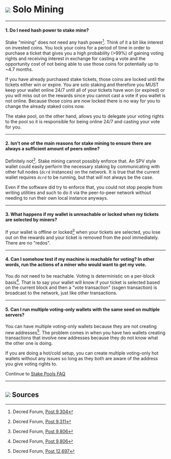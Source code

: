 # <img class="dcr-icon" src="/img/dcr-icons/Solo.svg" /> Solo Mining

---

#### 1. Do I need hash power to stake mine? 

Stake "mining" does not need any hash power[^9304]. Think of it a bit like interest on invested coins. You lock your coins for a period of time in order to purchase a ticket that gives you a high probability (>99%) of gaining voting rights and receiving interest in exchange for casting a vote and the opportunity cost of not being able to use those coins for potentially up to ~4.7 months.

If you have already purchased stake tickets, those coins are locked until the tickets either win or expire. You are solo staking and therefore you MUST keep your wallet online 24/7 until all of your tickets have won (or expired) or you will miss out on the rewards since you cannot cast a vote if you wallet is not online. Because those coins are now locked there is no way for you to change the already staked coins now.

The stake pool, on the other hand, allows you to delegate your voting rights to the pool so it is responsible for being online 24/7 and casting your vote for you.

---

#### 2. Isn't one of the main reasons for stake mining to ensure there are always a sufficient amount of peers online? 

Definitely not[^9311]. Stake mining cannot possibly enforce that. An SPV style wallet could easily perform the necessary staking by communicating with other full nodes (`dcrd` instances) on the network. It is true that the current wallet requires `dcrd` to be running, but that will not always be the case.

Even if the software did try to enforce that, you could not stop people from writing utilities and such to do it via the peer-to-peer network without needing to run their own local instance anyways.

---

#### 3. What happens if my wallet is unreachable or locked when my tickets are selected by miners? 

If your wallet is offline or locked[^9806] when your tickets are selected, you lose out on the rewards and your ticket is removed from the pool immediately. There are no "redos".

---

#### 4. Can I somehow test if my machine is reachable for voting? In other words, run the actions of a miner who would want to get my vote. 

You do not need to be reachable. Voting is deterministic on a per-block basis[^9806]. That is to say your wallet will know if your ticket is selected based on the current block and then a "vote transaction" (ssgen transaction) is broadcast to the network, just like other transactions.

---

#### 5. Can I run multiple voting-only wallets with the same seed on multiple servers? 

You can have multiple voting-only wallets because they are not creating new addresses[^12697]. The problem comes in when you have two wallets creating transactions that involve new addresses because they do not know what the other one is doing.

If you are doing a hot/cold setup, you can create multiple voting-only hot wallets without any issues so long as they both are aware of the address you give voting rights to.

Continue to [Stake Pools FAQ](stake-pools.md)

---

## <img class="dcr-icon" src="/img/dcr-icons/Sources.svg" /> Sources 

[^9304]: Decred Forum, [Post 9,304](https://forum.decred.org/threads/626/page-2#post-9304)
[^9311]: Decred Forum, [Post 9,311](https://forum.decred.org/threads/582/page-2#post-9311)
[^9806]: Decred Forum, [Post 9,806](https://forum.decred.org/threads/180/page-6#post-9806)
[^12697]: Decred Forum, [Post 12,697](https://forum.decred.org/threads/1127/#post-12697)
